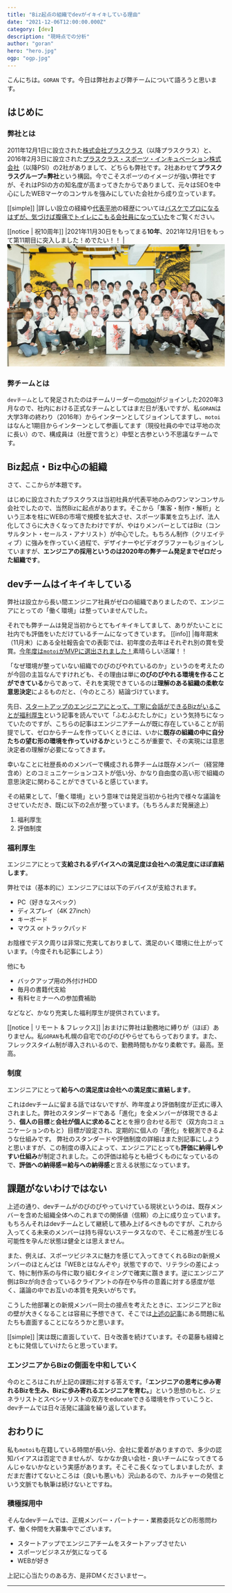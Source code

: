 ```yaml
---
title: "Biz起点の組織でdevがイキイキしている理由"
date: "2021-12-06T12:00:00.000Z"
category: [dev]
description: "現時点での分析"
author: "goran"
hero: "hero.jpg"
ogp: "ogp.jpg"
---
```


こんにちは。`GORAN` です。今日は弊社および弊チームについて語ろうと思います。

## はじめに

### 弊社とは
2011年12月1日に設立された[株式会社プラスクラス](https://plus-class.co.jp/)（以降プラスクラス）と、2016年2月3日に設立された[プラスクラス・スポーツ・インキュベーション株式会社](https://plusclass-sports-incubation.co.jp/)（以降PSI）の2社がありまして、どちらも弊社です。2社あわせて**プラスクラスグループ=弊社**という構図。今でこそスポーツのイメージが強い弊社ですが、それはPSIの方の知名度が高まってきたからでありまして、元々はSEOを中心にしたWEBマーケのコンサルを強みにしていた会社から成り立っています。

[[simple]]
|詳しい設立の経緯や[代表平地](https://twitter.com/halloffame81)の経歴については[バスケでプロになるはずが、気づけば腹痛でトイレにこもる会社員になっていた](https://note.com/halloffame81/n/nf3f2c5b7dfeb)をご覧ください。

[[notice | 祝10周年]]
|2021年11月30日をもってまる**10年**、2021年12月1日をもって第11期目に突入しました！めでたい！！
|![image](10th.jpg)


### 弊チームとは
`devチーム`として発足されたのはチームリーダーの[motoi](https://twitter.com/motoi_dev)がジョインした2020年3月なので、社内における正式なチームとしてはまだ日が浅いですが、私``GORAN``は大学3年の終わり（2016年）からインターンとしてジョインしてますし、`motoi`はなんと1期目からインターンとして参画してます（現役社員の中では平地の次に長い）ので、構成員は（社歴で言うと）中堅と古参という不思議なチームです。

## Biz起点・Biz中心の組織
さて、ここからが本題です。

はじめに設立されたプラスクラスは当初社員が代表平地のみのワンマンコンサル会社でしたので、当然Bizに起点があります。そこから「集客・制作・解析」という三本を柱にWEBの市場で規模を拡大させ、スポーツ事業を立ち上げ、法人化してさらに大きくなってきたわけですが、やはりメンバーとしてはBiz（コンサルタント・セールス・アナリスト）が中心でした。もちろん制作（クリエイティブ）に強みを作っていく過程で、デザイナーやビデオグラファーもジョインしていますが、**エンジニアの採用というのは2020年の弊チーム発足までゼロだった組織です**。

## devチームはイキイキしている
弊社は設立から長い間エンジニア社員がゼロの組織でありましたので、エンジニアにとっての「働く環境」は整っていませんでした。

それでも弊チームは発足当初からとてもイキイキしてまして、ありがたいことに社内でも評価をいただけているチームになってきています。
[[info]]
|毎年期末（11月末）にある全社報告会での表彰では、初年度の去年はそれぞれ別の賞を受賞。[今年度は`motoi`がMVPに選出されました！](https://twitter.com/halloffame81/status/1465883837875900417?s=20)素晴らしい活躍！！

「なぜ環境が整っていない組織でのびのびやれているのか」というのを考えたのが今回の主旨なんですけれども、その理由は単に**のびのびやれる環境を作ることができている**からであって、それを実現できているのは**理解のある組織の柔軟な意思決定**によるものだと、（今のところ）結論づけています。

先日、[スタートアップのエンジニアにとって、丁寧に会話ができるBizがいることが福利厚生](https://zenn.dev/leaner_tech/articles/20211020-as-a-startup-engineer)という記事を読んでいて「ふむふむたしかに」という気持ちになっていたのですが、こちらの記事はエンジニアチームが既に存在していることが前提でして、ゼロからチームを作っていくときには、いかに**既存の組織の中に自分たちの望む形の環境を作っていけるか**というところが重要で、その実現には意思決定者の理解が必要になってきます。

幸いなことに社歴長めのメンバーで構成される弊チームは既存メンバー（経営陣含め）とのコミュニケーションコストが低い分、かなり自由度の高い形で組織の意思決定に関わることができていると感じています。

その結果として、「働く環境」という意味では発足当初から社内で様々な議論をさせていただき、既に以下の2点が整っています。（もちろんまだ発展途上）

1. 福利厚生
2. 評価制度

### 福利厚生
エンジニアにとって**支給されるデバイスへの満足度は会社への満足度にほぼ直結します**。

弊社では（基本的に）エンジニアには以下のデバイスが支給されます。

- PC（好きなスペック）
- ディスプレイ（4K 27inch）
- キーボード
- マウス or トラックパッド

お陰様でデスク周りは非常に充実しておりまして、満足のいく環境に仕上がっています。（今度それも記事にしよう）

他にも

- バックアップ用の外付けHDD
- 毎月の書籍代支給
- 有料セミナーへの参加費補助

などなど、かなり充実した福利厚生が提供されています。

[[notice | リモート & フレックス]]
|おまけに弊社は勤務地に縛りが（ほぼ）ありません。私`GORAN`も札幌の自宅でのびのびやらせてもらっております。また、フレックスタイム制が導入されいるので、勤務時間もかなり柔軟です。最高。至高。

### 制度
エンジニアにとって**給与への満足度は会社への満足度に直結します**。

これはdevチームに留まる話ではないですが、昨年度より評価制度が正式に導入されました。弊社のスタンダードである「進化」を全メンバーが体現できるよう、**個人の目標**と**会社が個人に求めること**とを擦り合わせる形で（双方向コミュニケーションのもと）目標が設定され、定期的に個人の「進化」を観測できるような仕組みです。
弊社のスタンダードや評価制度の詳細はまた別記事にしようと思いますが、この制度の導入によって、エンジニアにとっても**評価に納得しやすい仕組み**が制定されました。この評価は給与とも紐づくものになっているので、**評価への納得感＝給与への納得感**と言える状態になっています。

## 課題がないわけではない
上述の通り、devチームがのびのびやっていけている現状というのは、既存メンバーを含めた組織全体へのこれまでの関係値（信頼）の上に成り立っています。もちろんそれはdevチームとして継続して積み上げるべきものですが、これから入ってくる未来のメンバーは持ち得ないステータスなので、そこに格差が生じる可能性を孕んだ状態は健全とは思えません。

また、例えば、スポーツビジネスに魅力を感じて入ってきてくれるBizの新規メンバーのほとんどは「WEBとはなんぞや」状態ですので、リテラシの差によって、特に制作系の与件に取り組むタイミングで確実に躓きます。逆にエンジニア側はBizが向き合っているクライアントの存在や与件の意義に対する感度が低く、議論の中でお互いの本質を見失いがちです。

こうした他部署との新規メンバー同士の接点を考えたときに、エンジニアとBizの壁が大きくなることは容易に予想できて、そこでは[上述の記事](https://zenn.dev/leaner_tech/articles/20211020-as-a-startup-engineer)にある問題に私たちも直面することになろうかと思います。

[[simple]]
|実は既に直面していて、日々改善を続けています。その葛藤も経緯とともに発信していけたらと思っています。

### エンジニアからBizの側面を中和していく
今のところはこれが上記の課題に対する答えです。「**エンジニアの思考に歩み寄れるBizを生み、Bizに歩み寄れるエンジニアを育む。**」という思想のもと、ジェネラリストとスペシャリストの双方をeducateできる環境を作っていこうと、devチームでは日々活発に議論を繰り返しています。

## おわりに
私も`motoi`も在籍している時間が長い分、会社に愛着がありますので、多少の認知バイアスは否定できませんが、なかなか良い会社・良いチームになってきてるんじゃないかなという実感があります。そこそこ長くなってしまいましたが、まだまだ書けてないところは（良いも悪いも）沢山あるので、カルチャーの発信という文脈でも執筆は続けないとですね。

### 積極採用中
そんなdevチームでは、正規メンバー・パートナー・業務委託などの形態問わず、働く仲間を大募集中でございます。

- スタートアップでエンジニアチームをスタートアップさせたい
- スポーツビジネスが気になってる
- WEBが好き

上記に心当たりのある方、是非DMくださいませー。

---